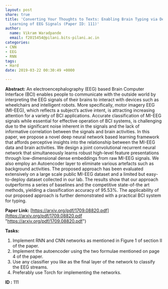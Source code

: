 ```yaml
---
layout: post
share: true
title: 'Converting Your Thoughts to Texts: Enabling Brain Typing via Deep Feature
  Learning of EEG Signals (Paper ID: 111)'
author:
  name: Vikram Waradpande
  email: f2015454@pilani.bits-pilani.ac.in
categories:
- CNN
- EEG
- RNN
tags:
- Hard
date: 2019-03-22 00:30:49 +0000

---
```

**Abstract:** An electroencephalography (EEG) based Brain Computer Interface (BCI) enables people to communicate with the outside world by interpreting the EEG signals of their brains to interact with devices such as wheelchairs and intelligent robots. More specifically, motor imagery EEG (MI-EEG), which reflects a subject’s active intent, is attracting increasing attention for a variety of BCI applications. Accurate classification of MI-EEG signals while essential for effective operation of BCI systems, is challenging due to the significant noise inherent in the signals and the lack of informative correlation between the signals and brain activities. In this paper, we propose a novel deep neural network based learning framework that affords perceptive insights into the relationship between the MI-EEG data and brain activities. We design a joint convolutional recurrent neural network that simultaneously learns robust high-level feature presentations through low-dimensional dense embeddings from raw MI-EEG signals. We also employ an Autoencoder layer to eliminate various artefacts such as background activities. The proposed approach has been evaluated extensively on a large scale public MI-EEG dataset and a limited but easy-to-deploy dataset collected in our lab. The results show that our approach outperforms a series of baselines and the competitive state-of-the art methods, yielding a classification accuracy of 95.53%. The applicability of our proposed approach is further demonstrated with a practical BCI system for typing.

**Paper Link:** [https://arxiv.org/pdf/1709.08820.pdf](https://arxiv.org/pdf/1709.08820.pdf "https://arxiv.org/pdf/1709.08820.pdf")

**Tasks:**

1. Implement RNN and CNN networks as mentioned in Figure 1 of section II of the paper.
2. Implement the autoencoder using the two formulae mentioned on page 4 of the paper.
3. Use any classifier you like as the final layer of the network to classify the EEG streams.
4. Preferably use Torch for implementing the networks.

**ID :** 111
